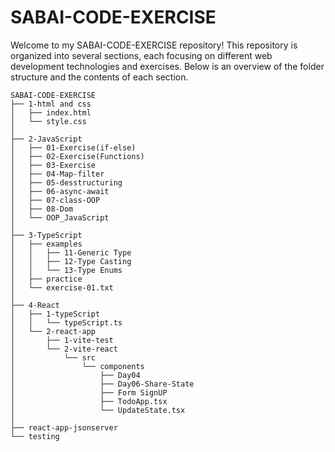 # SABAI-CODE-EXERCISE

Welcome to my SABAI-CODE-EXERCISE repository! This repository is organized into several sections, each focusing on different web development technologies and exercises. Below is an overview of the folder structure and the contents of each section.

```plaintext
SABAI-CODE-EXERCISE
├── 1-html and css
│   ├── index.html
│   └── style.css
│
├── 2-JavaScript
│   ├── 01-Exercise(if-else)
│   ├── 02-Exercise(Functions)
│   ├── 03-Exercise
│   ├── 04-Map-filter
│   ├── 05-desstructuring
│   ├── 06-async-await
│   ├── 07-class-OOP
│   ├── 08-Dom
│   └── OOP_JavaScript
│
├── 3-TypeScript
│   ├── examples
│   │   ├── 11-Generic Type
│   │   ├── 12-Type Casting
│   │   └── 13-Type Enums
│   ├── practice
│   └── exercise-01.txt
│
├── 4-React
│   ├── 1-typeScript
│   │   └── typeScript.ts
│   └── 2-react-app
│       ├── 1-vite-test
│       └── 2-vite-react
│           └── src
│               └── components
│                   ├── Day04
│                   ├── Day06-Share-State
│                   ├── Form SignUP
│                   ├── TodoApp.tsx
│                   └── UpdateState.tsx
│
├── react-app-jsonserver
└── testing
```
